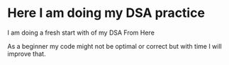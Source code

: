 <h1><b>Here I am doing my DSA practice</b></h1>
<p>I am doing a fresh start with  of my DSA From Here</p>
<p>As a beginner my code might not be optimal or correct but with time I will improve that.</p>
